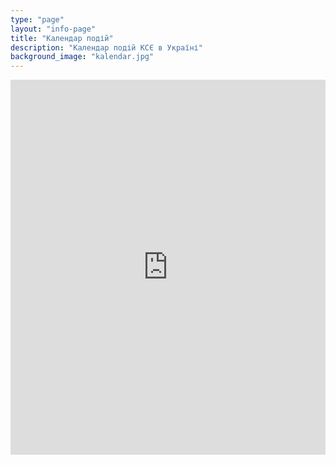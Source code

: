 ```yaml
---
type: "page"
layout: "info-page"
title: "Календар подій"
description: "Календар подій КСЄ в Україні"
background_image: "kalendar.jpg"
---
```


<iframe src="https://calendar.google.com/calendar/embed?src=oti8frbnmmfodu8r4fu45iv0hc%40group.calendar.google.com&ctz=Europe/Kiev" style="border: 0" width="100%" height="600" frameborder="0" scrolling="no"></iframe>
